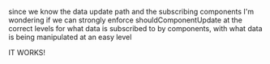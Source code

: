 since we know the data update path and the subscribing components
I'm wondering if we can strongly enforce shouldComponentUpdate at the
correct levels for what data is subscribed to by components, with what
data is being manipulated at an easy level

IT WORKS!
